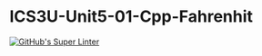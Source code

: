 # ICS3U-Unit5-01-Cpp-Fahrenhit

[![GitHub's Super Linter](https://github.com/haokai-li/ICS3U-Unit5-01-Cpp-Fahrenhit/workflows/GitHub's%20Super%20Linter/badge.svg)](https://github.com/haokai-li/ICS3U-Unit5-01-Cpp-Fahrenhit/actions)
